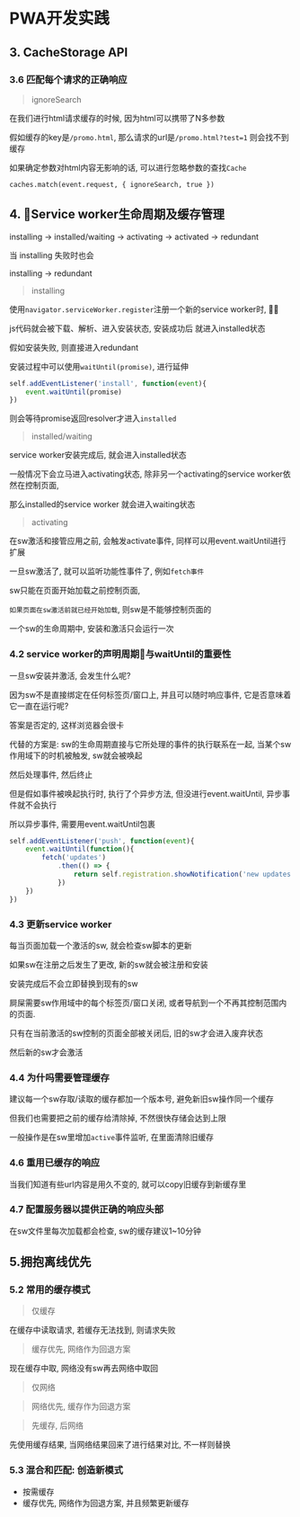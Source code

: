 # PWA开发实践

## 3. CacheStorage API

### 3.6 匹配每个请求的正确响应

> ignoreSearch

在我们进行html请求缓存的时候, 因为html可以携带了N多参数

假如缓存的key是`/promo.html`, 那么请求的url是`/promo.html?test=1` 则会找不到缓存

如果确定参数对html内容无影响的话, 可以进行忽略参数的查找`Cache`

`caches.match(event.request, { ignoreSearch, true })`

## 4. Service worker生命周期及缓存管理

installing -> installed/waiting -> activating -> activated -> redundant

当 installing 失败时也会

installing -> redundant

> installing

使用`navigator.serviceWorker.register`注册一个新的service worker时, 

js代码就会被下载、解析、进入安装状态, 安装成功后 就进入installed状态

假如安装失败, 则直接进入redundant

安装过程中可以使用`waitUntil(promise)`, 进行延伸

```javascript
self.addEventListener('install', function(event){
    event.waitUntil(promise)
})
```

则会等待promise返回resolver才进入`installed`

> installed/waiting

service worker安装完成后, 就会进入installed状态

一般情况下会立马进入activating状态, 除非另一个activating的service worker依然在控制页面, 

那么installed的service worker 就会进入waiting状态

> activating

在sw激活和接管应用之前, 会触发activate事件, 同样可以用event.waitUntil进行扩展

一旦sw激活了, 就可以监听功能性事件了, 例如`fetch事件`

sw只能在页面开始加载之前控制页面, 

`如果页面在sw激活前就已经开始加载`, 则sw是不能够控制页面的

一个sw的生命周期中, 安装和激活只会运行一次

### 4.2 service worker的声明周期与waitUntil的重要性

一旦sw安装并激活, 会发生什么呢?

因为sw不是直接绑定在任何标签页/窗口上, 并且可以随时响应事件, 它是否意味着它一直在运行呢?

答案是否定的, 这样浏览器会很卡

代替的方案是: sw的生命周期直接与它所处理的事件的执行联系在一起, 当某个sw作用域下的时机被触发, sw就会被唤起

然后处理事件, 然后终止

但是假如事件被唤起执行时, 执行了个异步方法, 但没进行event.waitUntil, 异步事件就不会执行

所以异步事件, 需要用event.waitUntil包裹

```javascript
self.addEventListener('push', function(event){
    event.waitUntil(function(){
        fetch('updates')
            .then(() => {
                return self.registration.showNotification('new updates')
            })
    })
})
```

### 4.3 更新service worker

每当页面加载一个激活的sw, 就会检查sw脚本的更新

如果sw在注册之后发生了更改, 新的sw就会被注册和安装

安装完成后不会立即替换到现有的sw

屙屎需要sw作用域中的每个标签页/窗口关闭, 或者导航到一个不再其控制范围内的页面.

只有在当前激活的sw控制的页面全部被关闭后, 旧的sw才会进入废弃状态

然后新的sw才会激活

### 4.4 为什吗需要管理缓存

建议每一个sw存取/读取的缓存都加一个版本号, 避免新旧sw操作同一个缓存

但我们也需要把之前的缓存给清除掉, 不然很快存储会达到上限

一般操作是在sw里增加`active`事件监听, 在里面清除旧缓存

### 4.6 重用已缓存的响应

当我们知道有些url内容是用久不变的, 就可以copy旧缓存到新缓存里

### 4.7 配置服务器以提供正确的响应头部

在sw文件里每次加载都会检查, sw的缓存建议1~10分钟

## 5.拥抱离线优先

### 5.2 常用的缓存模式

> 仅缓存

在缓存中读取请求, 若缓存无法找到, 则请求失败

> 缓存优先, 网络作为回退方案

现在缓存中取, 网络没有sw再去网络中取回

> 仅网络

> 网络优先, 缓存作为回退方案

> 先缓存, 后网络

先使用缓存结果, 当网络结果回来了进行结果对比, 不一样则替换

### 5.3 混合和匹配: 创造新模式

- 按需缓存
- 缓存优先, 网络作为回退方案, 并且频繁更新缓存
